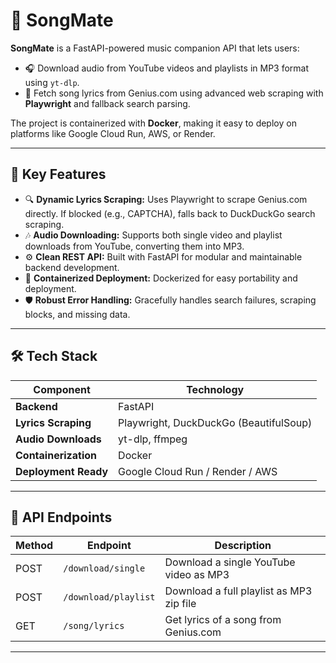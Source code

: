 # 🎵 SongMate

**SongMate** is a FastAPI-powered music companion API that lets users:
- 🎧 Download audio from YouTube videos and playlists in MP3 format using `yt-dlp`.
- 📝 Fetch song lyrics from Genius.com using advanced web scraping with **Playwright** and fallback search parsing.

The project is containerized with **Docker**, making it easy to deploy on platforms like Google Cloud Run, AWS, or Render.

---

## 🚀 Key Features

- 🔍 **Dynamic Lyrics Scraping:** Uses Playwright to scrape Genius.com directly. If blocked (e.g., CAPTCHA), falls back to DuckDuckGo search scraping.
- 🎶 **Audio Downloading:** Supports both single video and playlist downloads from YouTube, converting them into MP3.
- ⚙️ **Clean REST API:** Built with FastAPI for modular and maintainable backend development.
- 🐳 **Containerized Deployment:** Dockerized for easy portability and deployment.
- 🛡️ **Robust Error Handling:** Gracefully handles search failures, scraping blocks, and missing data.

---

## 🛠️ Tech Stack

| Component            | Technology         |
|----------------------|--------------------|
| **Backend**          | FastAPI            |
| **Lyrics Scraping**  | Playwright, DuckDuckGo (BeautifulSoup) |
| **Audio Downloads**  | yt-dlp, ffmpeg     |
| **Containerization** | Docker             |
| **Deployment Ready** | Google Cloud Run / Render / AWS |

---

## 📂 API Endpoints

| Method | Endpoint            | Description                                |
|-------|----------------------|--------------------------------------------|
| POST  | `/download/single`    | Download a single YouTube video as MP3     |
| POST  | `/download/playlist`  | Download a full playlist as MP3 zip file   |
| GET   | `/song/lyrics`        | Get lyrics of a song from Genius.com       |

---
